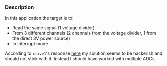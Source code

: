 ### Description
In this application the target is to:
- Read the same signal (1 voltage divider)
- From 3 different channels (2 channels from the voltage divider, 1 from the direct 3V power source)
- In interrupt mode

According to `clive1`'s response [here](https://community.st.com/s/question/0D50X00009XkXPdSAN/how-to-read-multi-chanel-adc-with-interrupt-mode-without-using-dma) my solution seems to be hackerish and should not stick with it. Instead I should have worked with multiple ADCs.